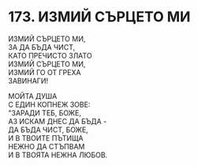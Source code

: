 # 173. ИЗМИЙ СЪРЦЕТО МИ  
  
ИЗМИЙ СЪРЦЕТО МИ,  
ЗА ДА БЪДА ЧИСТ,  
КАТО ПРЕЧИСТО ЗЛАТО  
ИЗМИЙ СЪРЦЕТО МИ,  
ИЗМИЙ ГО ОТ ГРЕХА  
ЗАВИНАГИ!  
  
МОЙТА ДУША  
С ЕДИН КОПНЕЖ ЗОВЕ:  
"ЗАРАДИ ТЕБ, БОЖЕ,  
АЗ ИСКАМ ДНЕС ДА БЪДА -  
ДА БЪДА ЧИСТ, БОЖЕ,  
И В ТВОИТЕ ПЪТИЩА  
НЕЖНО ДА СТЪПВАМ  
И В ТВОЯТА НЕЖНА ЛЮБОВ.  
